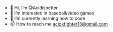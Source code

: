 - 👋 Hi, I’m @Acidisbetter
- 👀 I’m interested in baseball/video games 
- 🌱 I’m currently learning how to code
- 📫 How to reach me acidkfighter13@gmail.com

<!---
Acidisbetter/Acidisbetter is a ✨ special ✨ repository because its `README.md` (this file) appears on your GitHub profile.
You can click the Preview link to take a look at your changes.
--->
